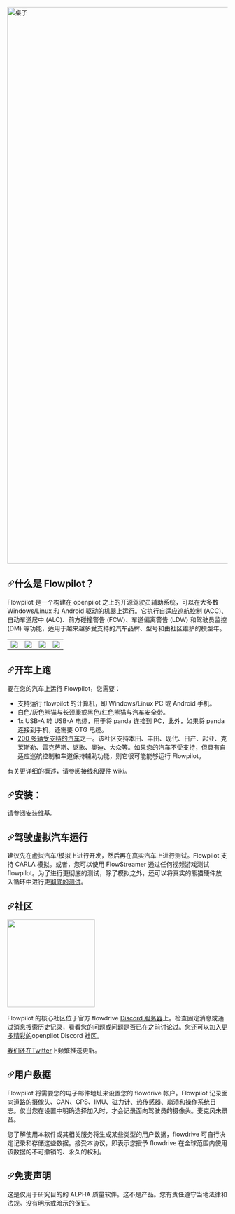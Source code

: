 <div class="Box-sc-g0xbh4-0 bJMeLZ js-snippet-clipboard-copy-unpositioned" data-hpc="true"><article class="markdown-body entry-content container-lg" itemprop="text"><p dir="auto"><a target="_blank" rel="noopener noreferrer nofollow" href="https://camo.githubusercontent.com/b606c43dd9a05e0524336158aec0f6d626ccee79dc80d67928c8daf379dc9c79/68747470733a2f2f692e6962622e636f2f4c5a744b7666422f53637265656e73686f742d66726f6d2d323032322d30392d31352d32322d31352d31342e706e67"><img src="https://camo.githubusercontent.com/b606c43dd9a05e0524336158aec0f6d626ccee79dc80d67928c8daf379dc9c79/68747470733a2f2f692e6962622e636f2f4c5a744b7666422f53637265656e73686f742d66726f6d2d323032322d30392d31352d32322d31352d31342e706e67" alt="桌子" width="1270" data-canonical-src="https://i.ibb.co/LZtKvfB/Screenshot-from-2022-09-15-22-15-14.png" style="max-width: 100%;"></a></p>
<h1 tabindex="-1" dir="auto"><a id="user-content-what-is-flowpilot" class="anchor" aria-hidden="true" tabindex="-1" href="#what-is-flowpilot"><svg class="octicon octicon-link" viewBox="0 0 16 16" version="1.1" width="16" height="16" aria-hidden="true"><path d="m7.775 3.275 1.25-1.25a3.5 3.5 0 1 1 4.95 4.95l-2.5 2.5a3.5 3.5 0 0 1-4.95 0 .751.751 0 0 1 .018-1.042.751.751 0 0 1 1.042-.018 1.998 1.998 0 0 0 2.83 0l2.5-2.5a2.002 2.002 0 0 0-2.83-2.83l-1.25 1.25a.751.751 0 0 1-1.042-.018.751.751 0 0 1-.018-1.042Zm-4.69 9.64a1.998 1.998 0 0 0 2.83 0l1.25-1.25a.751.751 0 0 1 1.042.018.751.751 0 0 1 .018 1.042l-1.25 1.25a3.5 3.5 0 1 1-4.95-4.95l2.5-2.5a3.5 3.5 0 0 1 4.95 0 .751.751 0 0 1-.018 1.042.751.751 0 0 1-1.042.018 1.998 1.998 0 0 0-2.83 0l-2.5 2.5a1.998 1.998 0 0 0 0 2.83Z"></path></svg></a><font style="vertical-align: inherit;"><font style="vertical-align: inherit;">什么是 Flowpilot？</font></font></h1>
<p dir="auto"><font style="vertical-align: inherit;"><font style="vertical-align: inherit;">Flowpilot 是一个构建在 openpilot 之上的开源驾驶员辅助系统，可以在大多数 Windows/Linux 和 Android 驱动的机器上运行。</font><font style="vertical-align: inherit;">它执行自适应巡航控制 (ACC)、自动车道居中 (ALC)、前方碰撞警告 (FCW)、车道偏离警告 (LDW) 和驾驶员监控 (DM) 等功能，适用于越来越多受支持的汽车品牌、型号和由社区维护的模型年。</font></font></p>
<table>
  <tbody><tr>
    <td><a href="https://youtu.be/L9O-WFmigSA" title="安德的视频" rel="nofollow"><img src="https://camo.githubusercontent.com/b052510aa0d02d448c1c64fa641a5cc2a27b943da0e931b9c39fe3bc3b45adfd/68747470733a2f2f69332e7974696d672e636f6d2f76692f4c394f2d57466d696753412f6d617872657364656661756c742e6a7067" data-canonical-src="https://i3.ytimg.com/vi/L9O-WFmigSA/maxresdefault.jpg" style="max-width: 100%;"></a></td>
    <td><a href="https://youtu.be/mt86H67DhE0" title="味噌的视频" rel="nofollow"><img src="https://camo.githubusercontent.com/61d576a3535852a638c96daff35f1a4265510278d3813dfc95aeb69dad306e46/68747470733a2f2f69332e7974696d672e636f6d2f76692f6d743836483637446845302f6d617872657364656661756c742e6a7067" data-canonical-src="https://i3.ytimg.com/vi/mt86H67DhE0/maxresdefault.jpg" style="max-width: 100%;"></a></td>
    <td><a href="https://youtu.be/06DLmtF6og4" title="安德的视频" rel="nofollow"><img src="https://camo.githubusercontent.com/afd99e00b35946e1e6a347f409c4828724b560b90039af66629799add1263529/68747470733a2f2f69332e7974696d672e636f6d2f76692f3036444c6d7446366f67342f6d617872657364656661756c742e6a7067" data-canonical-src="https://i3.ytimg.com/vi/06DLmtF6og4/maxresdefault.jpg" style="max-width: 100%;"></a></td>
    <td><a href="https://youtu.be/FBB2XRMej9M" title="味噌的视频" rel="nofollow"><img src="https://camo.githubusercontent.com/88033c0ab62f7df78e9a58d22816ea487e3e7344982e68316fcbf7e75e48d54b/68747470733a2f2f69332e7974696d672e636f6d2f76692f4642423258524d656a394d2f6d617872657364656661756c742e6a7067" data-canonical-src="https://i3.ytimg.com/vi/FBB2XRMej9M/maxresdefault.jpg" style="max-width: 100%;"></a></td>
  </tr>
</tbody></table>
<h1 tabindex="-1" dir="auto"><a id="user-content-running-on-a-car" class="anchor" aria-hidden="true" tabindex="-1" href="#running-on-a-car"><svg class="octicon octicon-link" viewBox="0 0 16 16" version="1.1" width="16" height="16" aria-hidden="true"><path d="m7.775 3.275 1.25-1.25a3.5 3.5 0 1 1 4.95 4.95l-2.5 2.5a3.5 3.5 0 0 1-4.95 0 .751.751 0 0 1 .018-1.042.751.751 0 0 1 1.042-.018 1.998 1.998 0 0 0 2.83 0l2.5-2.5a2.002 2.002 0 0 0-2.83-2.83l-1.25 1.25a.751.751 0 0 1-1.042-.018.751.751 0 0 1-.018-1.042Zm-4.69 9.64a1.998 1.998 0 0 0 2.83 0l1.25-1.25a.751.751 0 0 1 1.042.018.751.751 0 0 1 .018 1.042l-1.25 1.25a3.5 3.5 0 1 1-4.95-4.95l2.5-2.5a3.5 3.5 0 0 1 4.95 0 .751.751 0 0 1-.018 1.042.751.751 0 0 1-1.042.018 1.998 1.998 0 0 0-2.83 0l-2.5 2.5a1.998 1.998 0 0 0 0 2.83Z"></path></svg></a><font style="vertical-align: inherit;"><font style="vertical-align: inherit;">开车上跑</font></font></h1>
<p dir="auto"><font style="vertical-align: inherit;"><font style="vertical-align: inherit;">要在您的汽车上运行 Flowpilot，您需要：</font></font></p>
<ul dir="auto">
<li><font style="vertical-align: inherit;"><font style="vertical-align: inherit;">支持运行 flowpilot 的计算机，即 Windows/Linux PC 或 Android 手机。</font></font></li>
<li><font style="vertical-align: inherit;"><font style="vertical-align: inherit;">白色/灰色熊猫与长颈鹿或黑色/红色熊猫与汽车安全带。</font></font></li>
<li><font style="vertical-align: inherit;"><font style="vertical-align: inherit;">1x USB-A 转 USB-A 电缆，用于将 panda 连接到 PC，此外，如果将 panda 连接到手机，还需要 OTG 电缆。</font></font></li>
<li><font style="vertical-align: inherit;"></font><a href="https://github.com/commaai/openpilot/blob/master/docs/CARS.md"><font style="vertical-align: inherit;"><font style="vertical-align: inherit;">200 多辆受支持的汽车</font></font></a><font style="vertical-align: inherit;"><font style="vertical-align: inherit;">之一</font><font style="vertical-align: inherit;">。</font><font style="vertical-align: inherit;">该社区支持本田、丰田、现代、日产、起亚、克莱斯勒、雷克萨斯、讴歌、奥迪、大众等。</font><font style="vertical-align: inherit;">如果您的汽车不受支持，但具有自适应巡航控制和车道保持辅助功能，则它很可能能够运行 Flowpilot。</font></font></li>
</ul>
<p dir="auto"><font style="vertical-align: inherit;"><font style="vertical-align: inherit;">有关更详细的概述，请参阅</font></font><a href="https://github.com/flowdriveai/flowpilot/wiki/Connecting-to-Car"><font style="vertical-align: inherit;"><font style="vertical-align: inherit;">接线和硬件 wiki</font></font></a><font style="vertical-align: inherit;"><font style="vertical-align: inherit;">。</font></font></p>
<h1 tabindex="-1" dir="auto"><a id="user-content-installation" class="anchor" aria-hidden="true" tabindex="-1" href="#installation"><svg class="octicon octicon-link" viewBox="0 0 16 16" version="1.1" width="16" height="16" aria-hidden="true"><path d="m7.775 3.275 1.25-1.25a3.5 3.5 0 1 1 4.95 4.95l-2.5 2.5a3.5 3.5 0 0 1-4.95 0 .751.751 0 0 1 .018-1.042.751.751 0 0 1 1.042-.018 1.998 1.998 0 0 0 2.83 0l2.5-2.5a2.002 2.002 0 0 0-2.83-2.83l-1.25 1.25a.751.751 0 0 1-1.042-.018.751.751 0 0 1-.018-1.042Zm-4.69 9.64a1.998 1.998 0 0 0 2.83 0l1.25-1.25a.751.751 0 0 1 1.042.018.751.751 0 0 1 .018 1.042l-1.25 1.25a3.5 3.5 0 1 1-4.95-4.95l2.5-2.5a3.5 3.5 0 0 1 4.95 0 .751.751 0 0 1-.018 1.042.751.751 0 0 1-1.042.018 1.998 1.998 0 0 0-2.83 0l-2.5 2.5a1.998 1.998 0 0 0 0 2.83Z"></path></svg></a><font style="vertical-align: inherit;"><font style="vertical-align: inherit;">安装：</font></font></h1>
<p dir="auto"><font style="vertical-align: inherit;"><font style="vertical-align: inherit;">请参阅</font></font><a href="https://github.com/flowdriveai/flowpilot/wiki/Installation"><font style="vertical-align: inherit;"><font style="vertical-align: inherit;">安装维基</font></font></a><font style="vertical-align: inherit;"><font style="vertical-align: inherit;">。</font></font></p>
<h1 tabindex="-1" dir="auto"><a id="user-content-running-with-a-virtual-car" class="anchor" aria-hidden="true" tabindex="-1" href="#running-with-a-virtual-car"><svg class="octicon octicon-link" viewBox="0 0 16 16" version="1.1" width="16" height="16" aria-hidden="true"><path d="m7.775 3.275 1.25-1.25a3.5 3.5 0 1 1 4.95 4.95l-2.5 2.5a3.5 3.5 0 0 1-4.95 0 .751.751 0 0 1 .018-1.042.751.751 0 0 1 1.042-.018 1.998 1.998 0 0 0 2.83 0l2.5-2.5a2.002 2.002 0 0 0-2.83-2.83l-1.25 1.25a.751.751 0 0 1-1.042-.018.751.751 0 0 1-.018-1.042Zm-4.69 9.64a1.998 1.998 0 0 0 2.83 0l1.25-1.25a.751.751 0 0 1 1.042.018.751.751 0 0 1 .018 1.042l-1.25 1.25a3.5 3.5 0 1 1-4.95-4.95l2.5-2.5a3.5 3.5 0 0 1 4.95 0 .751.751 0 0 1-.018 1.042.751.751 0 0 1-1.042.018 1.998 1.998 0 0 0-2.83 0l-2.5 2.5a1.998 1.998 0 0 0 0 2.83Z"></path></svg></a><font style="vertical-align: inherit;"><font style="vertical-align: inherit;">驾驶虚拟汽车运行</font></font></h1>
<p dir="auto"><font style="vertical-align: inherit;"><font style="vertical-align: inherit;">建议先在虚拟汽车/模拟上进行开发，然后再在真实汽车上进行测试。</font><font style="vertical-align: inherit;">Flowpilot 支持 CARLA 模拟。</font><font style="vertical-align: inherit;">或者，您可以使用 FlowStreamer 通过任何视频游戏测试 flowpilot。</font><font style="vertical-align: inherit;">为了进行更彻底的测试，除了模拟之外，还可以将真实的熊猫硬件放入循环中进行更</font></font><a href="https://twitter.com/flowdrive_ai/status/1566680576962478086" rel="nofollow"><font style="vertical-align: inherit;"><font style="vertical-align: inherit;">彻底的测试</font></font></a><font style="vertical-align: inherit;"><font style="vertical-align: inherit;">。</font></font></p>
<h1 tabindex="-1" dir="auto"><a id="user-content-community" class="anchor" aria-hidden="true" tabindex="-1" href="#community"><svg class="octicon octicon-link" viewBox="0 0 16 16" version="1.1" width="16" height="16" aria-hidden="true"><path d="m7.775 3.275 1.25-1.25a3.5 3.5 0 1 1 4.95 4.95l-2.5 2.5a3.5 3.5 0 0 1-4.95 0 .751.751 0 0 1 .018-1.042.751.751 0 0 1 1.042-.018 1.998 1.998 0 0 0 2.83 0l2.5-2.5a2.002 2.002 0 0 0-2.83-2.83l-1.25 1.25a.751.751 0 0 1-1.042-.018.751.751 0 0 1-.018-1.042Zm-4.69 9.64a1.998 1.998 0 0 0 2.83 0l1.25-1.25a.751.751 0 0 1 1.042.018.751.751 0 0 1 .018 1.042l-1.25 1.25a3.5 3.5 0 1 1-4.95-4.95l2.5-2.5a3.5 3.5 0 0 1 4.95 0 .751.751 0 0 1-.018 1.042.751.751 0 0 1-1.042.018 1.998 1.998 0 0 0-2.83 0l-2.5 2.5a1.998 1.998 0 0 0 0 2.83Z"></path></svg></a><font style="vertical-align: inherit;"><font style="vertical-align: inherit;">社区</font></font></h1>
<p dir="auto"><a href="https://discord.com/invite/APJaQR9nhz" rel="nofollow"><img src="https://camo.githubusercontent.com/bedd544e8c1e3f748db198685aad59b040180bad6e3cf7df6bf0bc8374cc3943/68747470733a2f2f6173736574732d676c6f62616c2e776562736974652d66696c65732e636f6d2f3632353761646566393338363765353064383464333065322f3633366530623530363164663239643535613932643934355f66756c6c5f6c6f676f5f626c7572706c655f5247422e737667" width="200" data-canonical-src="https://assets-global.website-files.com/6257adef93867e50d84d30e2/636e0b5061df29d55a92d945_full_logo_blurple_RGB.svg" style="max-width: 100%;"></a></p>
<p dir="auto"><font style="vertical-align: inherit;"><font style="vertical-align: inherit;">Flowpilot 的核心社区位于官方 flowdrive </font></font><a href="https://discord.com/invite/APJaQR9nhz" rel="nofollow"><font style="vertical-align: inherit;"><font style="vertical-align: inherit;">Discord 服务器</font></font></a><font style="vertical-align: inherit;"><font style="vertical-align: inherit;">上。</font><font style="vertical-align: inherit;">检查固定消息或通过消息搜索历史记录，看看您的问题或问题是否已在之前讨论过。</font><font style="vertical-align: inherit;">您还可以加入</font></font><a href="https://linktr.ee/flowdrive" rel="nofollow"><font style="vertical-align: inherit;"><font style="vertical-align: inherit;">更多精彩的</font></font></a><font style="vertical-align: inherit;"><font style="vertical-align: inherit;">openpilot Discord 社区。</font></font></p>
<p dir="auto"><font style="vertical-align: inherit;"></font><a href="https://twitter.com/flowdrive_ai" rel="nofollow"><font style="vertical-align: inherit;"><font style="vertical-align: inherit;">我们还在Twitter</font></font></a><font style="vertical-align: inherit;"><font style="vertical-align: inherit;">上频繁推送更新</font><font style="vertical-align: inherit;">。</font></font></p>
<h1 tabindex="-1" dir="auto"><a id="user-content-user-data" class="anchor" aria-hidden="true" tabindex="-1" href="#user-data"><svg class="octicon octicon-link" viewBox="0 0 16 16" version="1.1" width="16" height="16" aria-hidden="true"><path d="m7.775 3.275 1.25-1.25a3.5 3.5 0 1 1 4.95 4.95l-2.5 2.5a3.5 3.5 0 0 1-4.95 0 .751.751 0 0 1 .018-1.042.751.751 0 0 1 1.042-.018 1.998 1.998 0 0 0 2.83 0l2.5-2.5a2.002 2.002 0 0 0-2.83-2.83l-1.25 1.25a.751.751 0 0 1-1.042-.018.751.751 0 0 1-.018-1.042Zm-4.69 9.64a1.998 1.998 0 0 0 2.83 0l1.25-1.25a.751.751 0 0 1 1.042.018.751.751 0 0 1 .018 1.042l-1.25 1.25a3.5 3.5 0 1 1-4.95-4.95l2.5-2.5a3.5 3.5 0 0 1 4.95 0 .751.751 0 0 1-.018 1.042.751.751 0 0 1-1.042.018 1.998 1.998 0 0 0-2.83 0l-2.5 2.5a1.998 1.998 0 0 0 0 2.83Z"></path></svg></a><font style="vertical-align: inherit;"><font style="vertical-align: inherit;">用户数据</font></font></h1>
<p dir="auto"><font style="vertical-align: inherit;"><font style="vertical-align: inherit;">Flowpilot 将需要您的电子邮件地址来设置您的 flowdrive 帐户。</font><font style="vertical-align: inherit;">Flowpilot 记录面向道路的摄像头、CAN、GPS、IMU、磁力计、热传感器、崩溃和操作系统日志。</font><font style="vertical-align: inherit;">仅当您在设置中明确选择加入时，才会记录面向驾驶员的摄像头。</font><font style="vertical-align: inherit;">麦克风未录音。</font></font></p>
<p dir="auto"><font style="vertical-align: inherit;"><font style="vertical-align: inherit;">您了解使用本软件或其相关服务将生成某些类型的用户数据，flowdrive 可自行决定记录和存储这些数据。</font><font style="vertical-align: inherit;">接受本协议，即表示您授予 flowdrive 在全球范围内使用该数据的不可撤销的、永久的权利。</font></font></p>
<h1 tabindex="-1" dir="auto"><a id="user-content-disclaimer" class="anchor" aria-hidden="true" tabindex="-1" href="#disclaimer"><svg class="octicon octicon-link" viewBox="0 0 16 16" version="1.1" width="16" height="16" aria-hidden="true"><path d="m7.775 3.275 1.25-1.25a3.5 3.5 0 1 1 4.95 4.95l-2.5 2.5a3.5 3.5 0 0 1-4.95 0 .751.751 0 0 1 .018-1.042.751.751 0 0 1 1.042-.018 1.998 1.998 0 0 0 2.83 0l2.5-2.5a2.002 2.002 0 0 0-2.83-2.83l-1.25 1.25a.751.751 0 0 1-1.042-.018.751.751 0 0 1-.018-1.042Zm-4.69 9.64a1.998 1.998 0 0 0 2.83 0l1.25-1.25a.751.751 0 0 1 1.042.018.751.751 0 0 1 .018 1.042l-1.25 1.25a3.5 3.5 0 1 1-4.95-4.95l2.5-2.5a3.5 3.5 0 0 1 4.95 0 .751.751 0 0 1-.018 1.042.751.751 0 0 1-1.042.018 1.998 1.998 0 0 0-2.83 0l-2.5 2.5a1.998 1.998 0 0 0 0 2.83Z"></path></svg></a><font style="vertical-align: inherit;"><font style="vertical-align: inherit;">免责声明</font></font></h1>
<p dir="auto"><font style="vertical-align: inherit;"><font style="vertical-align: inherit;">这是仅用于研究目的的 ALPHA 质量软件。</font><font style="vertical-align: inherit;">这不是产品。</font><font style="vertical-align: inherit;">您有责任遵守当地法律和法规。</font><font style="vertical-align: inherit;">没有明示或暗示的保证。</font></font></p>
</article></div>
